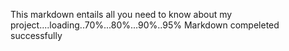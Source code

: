 This markdown entails all you need to know about my project....loading..70%...80%...90%..95%
Markdown compeleted successfully